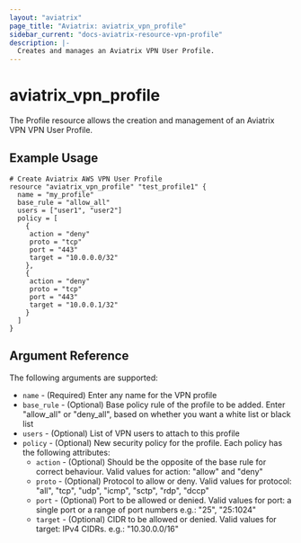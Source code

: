 ```yaml
---
layout: "aviatrix"
page_title: "Aviatrix: aviatrix_vpn_profile"
sidebar_current: "docs-aviatrix-resource-vpn-profile"
description: |-
  Creates and manages an Aviatrix VPN User Profile.
---
```


# aviatrix_vpn_profile

The Profile resource allows the creation and management of an Aviatrix VPN VPN User Profile.

## Example Usage

```hcl
# Create Aviatrix AWS VPN User Profile
resource "aviatrix_vpn_profile" "test_profile1" {
  name = "my_profile"
  base_rule = "allow_all"
  users = ["user1", "user2"]
  policy = [
    {
     action = "deny"
     proto = "tcp"
     port = "443"
     target = "10.0.0.0/32"
    },
    {
     action = "deny"
     proto = "tcp"
     port = "443"
     target = "10.0.0.1/32"
    }
  ]
}
```

## Argument Reference

The following arguments are supported:

* `name` - (Required) Enter any name for the VPN profile
* `base_rule` - (Optional) Base policy rule of  the profile to be added. Enter "allow_all" or "deny_all", based on whether you want a white list or black list
* `users` - (Optional) List of VPN users to attach to this profile
* `policy` - (Optional) New security policy for the profile. Each policy has the following attributes:
    * `action` - (Optional) Should be the opposite of the base rule for correct behaviour. Valid values for action: "allow" and "deny"
    * `proto` - (Optional) Protocol to allow or deny. Valid values for protocol: "all", "tcp", "udp", "icmp", "sctp", "rdp", "dccp"
    * `port` - (Optional) Port to be allowed or denied. Valid values for port: a single port or a range of port numbers
e.g.: "25", "25:1024"
    * `target` - (Optional) CIDR to be allowed or denied. Valid values for target: IPv4 CIDRs. e.g.: "10.30.0.0/16"
